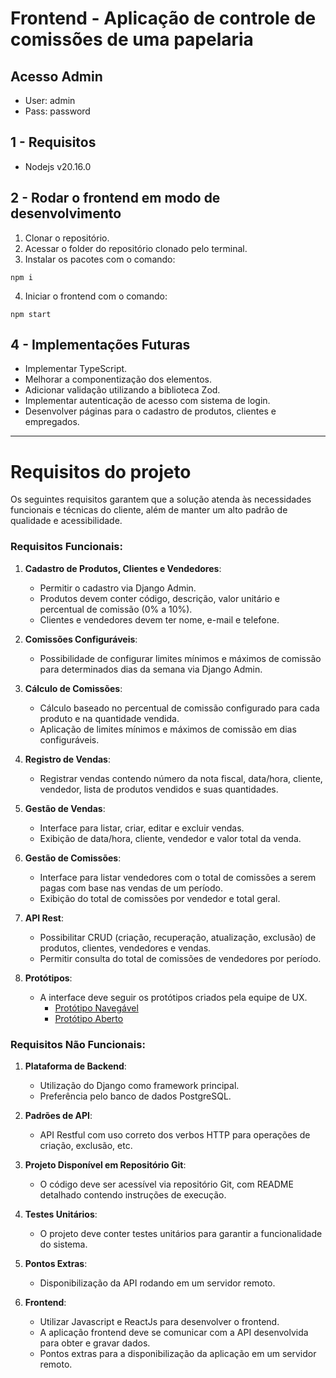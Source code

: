 # Frontend - Aplicação de controle de comissões de uma papelaria

## Acesso Admin
* User: admin
* Pass: password

## 1 - Requisitos
- Nodejs v20.16.0

## 2 - Rodar o frontend em modo de desenvolvimento

1. Clonar o repositório.
2. Acessar o folder do repositório clonado pelo terminal.
3. Instalar os pacotes com o comando:

```
npm i
```

4. Iniciar o frontend com o comando:

```
npm start
```

## 4 - Implementações Futuras

- Implementar TypeScript.
- Melhorar a componentização dos elementos.
- Adicionar validação utilizando a biblioteca Zod.
- Implementar autenticação de acesso com sistema de login.
- Desenvolver páginas para o cadastro de produtos, clientes e empregados.

---

# Requisitos do projeto

Os seguintes requisitos garantem que a solução atenda às necessidades funcionais e técnicas do cliente, além de manter um alto padrão de qualidade e acessibilidade.

### **Requisitos Funcionais**:
1. **Cadastro de Produtos, Clientes e Vendedores**:
   - Permitir o cadastro via Django Admin.
   - Produtos devem conter código, descrição, valor unitário e percentual de comissão (0% a 10%).
   - Clientes e vendedores devem ter nome, e-mail e telefone.

2. **Comissões Configuráveis**:
   - Possibilidade de configurar limites mínimos e máximos de comissão para determinados dias da semana via Django Admin.

3. **Cálculo de Comissões**:
   - Cálculo baseado no percentual de comissão configurado para cada produto e na quantidade vendida.
   - Aplicação de limites mínimos e máximos de comissão em dias configuráveis.

4. **Registro de Vendas**:
   - Registrar vendas contendo número da nota fiscal, data/hora, cliente, vendedor, lista de produtos vendidos e suas quantidades.

5. **Gestão de Vendas**:
   - Interface para listar, criar, editar e excluir vendas.
   - Exibição de data/hora, cliente, vendedor e valor total da venda.

6. **Gestão de Comissões**:
   - Interface para listar vendedores com o total de comissões a serem pagas com base nas vendas de um período.
   - Exibição do total de comissões por vendedor e total geral.

7. **API Rest**:
   - Possibilitar CRUD (criação, recuperação, atualização, exclusão) de produtos, clientes, vendedores e vendas.
   - Permitir consulta do total de comissões de vendedores por período.

8. **Protótipos**:
   - A interface deve seguir os protótipos criados pela equipe de UX.
     - [Protótipo Navegável](https://www.figma.com/proto/LrQFIRtrRJq1GVzofm07qU/Teste-Python-DEV?page-id=69%3A5896&node-id=830%3A2&viewport=1335%2C779%2C0.5&scaling=min-zoom&starting-point-node-id=830%3A124)
     - [Protótipo Aberto](https://www.figma.com/file/LrQFIRtrRJq1GVzofm07qU/Teste-Python-DEV?node-id=69%3A5896)

### **Requisitos Não Funcionais**:
1. **Plataforma de Backend**:
   - Utilização do Django como framework principal.
   - Preferência pelo banco de dados PostgreSQL.

2. **Padrões de API**:
   - API Restful com uso correto dos verbos HTTP para operações de criação, exclusão, etc.

3. **Projeto Disponível em Repositório Git**:
   - O código deve ser acessível via repositório Git, com README detalhado contendo instruções de execução.

4. **Testes Unitários**:
   - O projeto deve conter testes unitários para garantir a funcionalidade do sistema.

5. **Pontos Extras**:
   - Disponibilização da API rodando em um servidor remoto.

6. **Frontend**:
   - Utilizar Javascript e ReactJs para desenvolver o frontend.
   - A aplicação frontend deve se comunicar com a API desenvolvida para obter e gravar dados.
   - Pontos extras para a disponibilização da aplicação em um servidor remoto.
